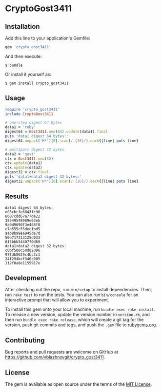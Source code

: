 # CryptoGost3411

## Installation

Add this line to your application's Gemfile:

```ruby
gem 'crypto_gost3411'
```

And then execute:

    $ bundle

Or install it yourself as:

    $ gem install crypto_gost3411

## Usage

```ruby
require 'crypto_gost3411'
include CryptoGost3411

# one-step digest 64 bytes
data1 = 'ruby'
digest64 = Gost3411.new(64).update(data1).final
puts 'data1 digest 64 bytes:'
digest64.unpack('H*')[0].scan(/.{16}/).each{|line| puts line}

# multipart digest 32 bytes
data2 = 'gost'
ctx = Gost3411.new(32)
ctx.update(data1)
ctx.update(data2)
digest32 = ctx.final
puts 'data1+data2 digest 32 bytes:'
digest32.unpack('H*')[0].scan(/.{16}/).each{|line| puts line}
```

## Results 
```
data1 digest 64 bytes:
e03cbcfe6843fc96
6607cdd67a77de22
38549548989e63eb
9a0d9690f3e468f8
c7a555c55decfbd5
aab8b99ea945de7d
50e717313125d033
015bbb54407f0d69
data1+data2 digest 32 bytes:
c0bf500c50d02096
97fdb8629c4bc3c1
24f294bcf346c905
112f0a8e1155917e
```
 
## Development

After checking out the repo, run `bin/setup` to install dependencies. Then, run `rake test` to run the tests. You can also run `bin/console` for an interactive prompt that will allow you to experiment.

To install this gem onto your local machine, run `bundle exec rake install`. To release a new version, update the version number in `version.rb`, and then run `bundle exec rake release`, which will create a git tag for the version, push git commits and tags, and push the `.gem` file to [rubygems.org](https://rubygems.org).

## Contributing

Bug reports and pull requests are welcome on GitHub at https://github.com/vblazhnovgit/crypto_gost3411.

## License

The gem is available as open source under the terms of the [MIT License](https://opensource.org/licenses/MIT).
